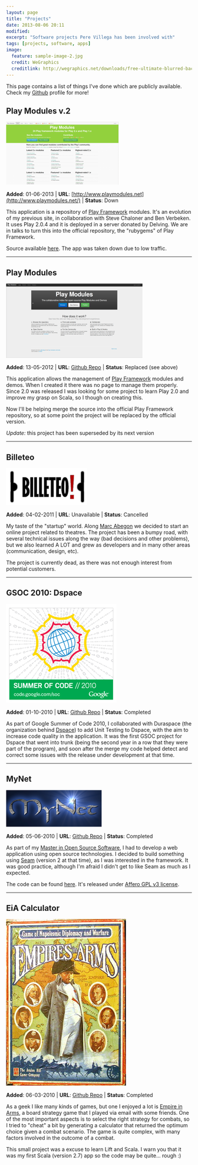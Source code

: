 ```yaml
---
layout: page
title: "Projects"
date: 2013-08-06 20:11
modified:
excerpt: "Software projects Pere Villega has been involved with"
tags: [projects, software, apps]
image:
  feature: sample-image-2.jpg
  credit: WeGraphics
  creditlink: http://wegraphics.net/downloads/free-ultimate-blurred-background-pack/
---
```


This page contains a list of things I've done which are publicly available. Check my [Github][1] profile for more! 


## Play Modules v.2


![Play Modules v2](/images/projects/playmodules2.png)

**Added**: 01-06-2013 |
**URL**: [http://www.playmodules.net](http://www.playmodules.net/) |
**Status**: Down

This application is a repository of [Play Framework][2] modules. It's an evolution of my previous site, in collaboration with Steve Chaloner and Ben Verbeken. It uses Play 2.0.4 and it is deployed in a server donated by Delving. We are in talks to turn this into the official repository, the "rubygems" of Play Framework.

Source available [here][4]. The app was taken down due to low traffic.

<hr/>

## Play Modules

![Play Modules](/images/projects/playmodules.png)

**Added**: 13-05-2012 |
**URL**: [Github Repo](https://github.com/pvillega/Play-Modules) |
**Status**: Replaced (see above)


This application allows the management of [Play Framework][2] modules and demos. When I created it there was no page to manage them properly. Since 2.0 was released I was looking for some project to learn Play 2.0 and improve my grasp on Scala, so I though on creating this.

Now I'll be helping merge the source into the official Play Framework repository, so at some point the project will be replaced by the official version.

*Update:* this project has been superseded by its next version

<hr/>

## Billeteo

![Billeteo](/images/projects/billeteo.png)

**Added**: 04-02-2011 |
**URL**: Unavailable |
**Status**: Cancelled

My taste of the "startup" world. Along [Marc Abegon][5] we decided to start an online project related to theatres. The project has been a bumpy road, with several technical issues along the way (bad decisions and other problems), but we also learned A LOT and grew as developers and in many other areas (communication, design, etc).

The project is currently dead, as there was not enough interest from potential customers.

<hr/>

## GSOC 2010: Dspace

![GSOC](/images/projects/gsoc2010.jpg)

**Added**: 01-10-2010 |
**URL**: [Github Repo](https://github.com/pvillega/GSOC--Dspace-testing) |
**Status**: Completed

As part of Google Summer of Code 2010, I collaborated with Duraspace (the organization behind [Dspace][6]) to add Unit Testing to Dspace, with the aim to increase code quality in the application. It was the first GSOC project for Dspace that went into trunk (being the second year in a row that they were part of the program), and soon after the merge my code helped detect and correct some issues with the release under development at that time.

<hr/>

## MyNet

![MyNet](/images/projects/mynet.png)

**Added**: 05-06-2010 |
**URL**: [Github Repo](https://github.com/pvillega/MyNet) |
**Status**: Completed

As part of my [Master in Open Source Software][7], I had to develop a web application using open source technologies. I decided to build something using [Seam][8] (version 2 at that time), as I was interested in the framework. It was good practice, although I'm afraid I didn't get to like Seam as much as I expected.

The code can be found [here][9]. It's released under [Affero GPL v3 license][10].

<hr/>

## EiA Calculator

![EiA Calculator](/images/projects/EiACover.jpg)

**Added**: 06-03-2010 |
**URL**: [Github Repo](https://github.com/pvillega/Empire-in-Arms-Calculator) |
**Status**: Completed


As a geek I like many kinds of games, but one I enjoyed a lot is [Empire in Arms][11], a board strategy game that I played via email with some friends. One of the most important aspects is to select the right strategy for combats, so I tried to "cheat" a bit by generating a calculator that returned the optimum choice given a combat scenario. The game is quite complex, with many factors involved in the outcome of a combat.

This small project was a excuse to learn Lift and Scala. I warn you that it was my first Scala (version 2.7) app so the code may be quite... rough :)


  [1]: https://github.com/pvillega
  [2]: http://www.playframework.com/
  [3]: http://www.delving.eu/
  [4]: https://github.com/play-modules/modules.playframework.org
  [5]: http://fr.linkedin.com/pub/marc-abegon/6/16b/112
  [6]: http://www.dspace.org/
  [7]: http://www.uoc.edu/studies/mof/free_software/oficiales/master_oficial_software_libre/master_oficial_software_libre_plan.htm
  [8]: http://seamframework.org/
  [9]: https://github.com/pvillega/MyNet
  [10]: http://en.wikipedia.org/wiki/Affero_General_Public_License
  [11]: http://en.wikipedia.org/wiki/Empires_in_Arms



